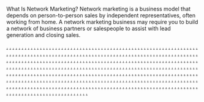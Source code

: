 What Is Network Marketing? Network marketing is a business model that depends on person-to-person sales by independent representatives, often working from home. A network marketing business may require you to build a network of business partners or salespeople to assist with lead generation and closing sales.

<a href="https://jusi1709.weebly.com">.</a>
<a href="https://jusi1710.weebly.com">.</a>
<a href="https://jusi1711.weebly.com">.</a>
<a href="https://jusi1712.weebly.com">.</a>
<a href="https://jusi1713.weebly.com">.</a>
<a href="https://jusi1714.weebly.com">.</a>
<a href="https://jusi1715.weebly.com">.</a>
<a href="https://jisi161.weebly.com">.</a>
<a href="https://jusi1717.weebly.com">.</a>
<a href="https://jusi1718.weebly.com">.</a>
<a href="https://jusi1719.weebly.com">.</a>
<a href="https://jisi162.weebly.com">.</a>
<a href="https://jusi1721.weebly.com">.</a>
<a href="https://jusi1722.weebly.com">.</a>
<a href="https://jusi1723.weebly.com">.</a>
<a href="https://jusi1724.weebly.com">.</a>
<a href="https://jusi1725.weebly.com">.</a>
<a href="https://jusi1726.weebly.com">.</a>
<a href="https://jusi1727.weebly.com">.</a>
<a href="https://jusi1728.weebly.com">.</a>
<a href="https://jusi1729.weebly.com">.</a>
<a href="https://jisi163.weebly.com">.</a>
<a href="https://jusi1731.weebly.com">.</a>
<a href="https://jusi1732.weebly.com">.</a>
<a href="https://jusi1733.weebly.com">.</a>
<a href="https://jusi1734.weebly.com">.</a>
<a href="https://jusi1735.weebly.com">.</a>
<a href="https://jusi1736.weebly.com">.</a>
<a href="https://jusi1737.weebly.com">.</a>
<a href="https://jusi1738.weebly.com">.</a>
<a href="https://jusi1739.weebly.com">.</a>
<a href="https://jisi164.weebly.com">.</a>
<a href="https://jusi1741.weebly.com">.</a>
<a href="https://jusi1742.weebly.com">.</a>
<a href="https://jusi1743.weebly.com">.</a>
<a href="https://jusi1744.weebly.com">.</a>
<a href="https://jusi1745.weebly.com">.</a>
<a href="https://jusi1746.weebly.com">.</a>
<a href="https://jusi1747.weebly.com">.</a>
<a href="https://jusi1748.weebly.com">.</a>
<a href="https://jusi1749.weebly.com">.</a>
<a href="https://jisi165.weebly.com">.</a>
<a href="https://jusi1751.weebly.com">.</a>
<a href="https://jusi1752.weebly.com">.</a>
<a href="https://jusi1753.weebly.com">.</a>
<a href="https://jusi1754.weebly.com">.</a>
<a href="https://jusi1755.weebly.com">.</a>
<a href="https://jusi1756.weebly.com">.</a>
<a href="https://jusi1757.weebly.com">.</a>
<a href="https://jusi1758.weebly.com">.</a>
<a href="https://jusi1759.weebly.com">.</a>
<a href="https://jisi166.weebly.com">.</a>
<a href="https://jusi1761.weebly.com">.</a>
<a href="https://jusi1762.weebly.com">.</a>
<a href="https://jusi1763.weebly.com">.</a>
<a href="https://jusi1764.weebly.com">.</a>
<a href="https://jusi1765.weebly.com">.</a>
<a href="https://jusi1766.weebly.com">.</a>
<a href="https://jusi1767.weebly.com">.</a>
<a href="https://jusi1768.weebly.com">.</a>
<a href="https://jusi1769.weebly.com">.</a>
<a href="https://dogamepoker.weebly.com">.</a>
<a href="https://jusi1771.weebly.com">.</a>
<a href="https://jusi1772.weebly.com">.</a>
<a href="https://jusi1773.weebly.com">.</a>
<a href="https://jusi1774.weebly.com">.</a>
<a href="https://jusi1775.weebly.com">.</a>
<a href="https://jisi167.weebly.com">.</a>
<a href="https://jusi1777.weebly.com">.</a>
<a href="https://jusi1778.weebly.com">.</a>
<a href="https://jusi1779.weebly.com">.</a>
<a href="https://jisi168.weebly.com">.</a>
<a href="https://jusi1781.weebly.com">.</a>
<a href="https://jusi1782.weebly.com">.</a>
<a href="https://jusi1783.weebly.com">.</a>
<a href="https://jusi1784.weebly.com">.</a>
<a href="https://jusi1785.weebly.com">.</a>
<a href="https://jusi1786.weebly.com">.</a>
<a href="https://jusi1787.weebly.com">.</a>
<a href="https://jusi1788.weebly.com">.</a>
<a href="https://jusi1789.weebly.com">.</a>
<a href="https://jisi169.weebly.com">.</a>
<a href="https://jusi1791.weebly.com">.</a>
<a href="https://jusi1792.weebly.com">.</a>
<a href="https://jusi1793.weebly.com">.</a>
<a href="https://jusi1794.weebly.com">.</a>
<a href="https://jusi1795.weebly.com">.</a>
<a href="https://jusi1796.weebly.com">.</a>
<a href="https://jusi1797.weebly.com">.</a>
<a href="https://jusi1798.weebly.com">.</a>
<a href="https://jusi1799.weebly.com">.</a>
<a href="https://jusi1800.weebly.com">.</a>
<a href="https://jusi1801.weebly.com">.</a>
<a href="https://jusi1802.weebly.com">.</a>
<a href="https://jusi1803.weebly.com">.</a>
<a href="https://jusi1804.weebly.com">.</a>
<a href="https://jusi1805.weebly.com">.</a>
<a href="https://jisi170.weebly.com">.</a>
<a href="https://jusi1807.weebly.com">.</a>
<a href="https://jusi1808.weebly.com">.</a>
<a href="https://jusi1809.weebly.com">.</a>
<a href="https://jisi171.weebly.com">.</a>
<a href="https://jusi1811.weebly.com">.</a>
<a href="https://jusi1812.weebly.com">.</a>
<a href="https://jusi1813.weebly.com">.</a>
<a href="https://jusi1814.weebly.com">.</a>
<a href="https://jusi1815.weebly.com">.</a>
<a href="https://jusi1816.weebly.com">.</a>
<a href="https://jusi1817.weebly.com">.</a>
<a href="https://jusi1818.weebly.com">.</a>
<a href="https://jusi1819.weebly.com">.</a>
<a href="https://jisi172.weebly.com">.</a>
<a href="https://jusi1821.weebly.com">.</a>
<a href="https://jusi1822.weebly.com">.</a>
<a href="https://jusi1823.weebly.com">.</a>
<a href="https://jusi1824.weebly.com">.</a>
<a href="https://jusi1825.weebly.com">.</a>
<a href="https://jusi1826.weebly.com">.</a>
<a href="https://jusi1827.weebly.com">.</a>
<a href="https://jusi1828.weebly.com">.</a>
<a href="https://jusi1829.weebly.com">.</a>
<a href="https://jusi1830.weebly.com">.</a>
<a href="https://jusi1831.weebly.com">.</a>
<a href="https://jusi1832.weebly.com">.</a>
<a href="https://jusi1833.weebly.com">.</a>
<a href="https://jusi1834.weebly.com">.</a>
<a href="https://jusi1835.weebly.com">.</a>
<a href="https://jisi173.weebly.com">.</a>
<a href="https://jusi1837.weebly.com">.</a>
<a href="https://jusi1838.weebly.com">.</a>
<a href="https://jusi1839.weebly.com">.</a>
<a href="https://jisi174.weebly.com">.</a>
<a href="https://jusi1841.weebly.com">.</a>
<a href="https://jusi1842.weebly.com">.</a>
<a href="https://jusi1843.weebly.com">.</a>
<a href="https://jusi1844.weebly.com">.</a>
<a href="https://jusi1845.weebly.com">.</a>
<a href="https://jusi1846.weebly.com">.</a>
<a href="https://jusi1847.weebly.com">.</a>
<a href="https://jusi1848.weebly.com">.</a>
<a href="https://jusi1849.weebly.com">.</a>
<a href="https://jisi175.weebly.com">.</a>
<a href="https://jusi1851.weebly.com">.</a>
<a href="https://jusi1852.weebly.com">.</a>
<a href="https://jusi1853.weebly.com">.</a>
<a href="https://jusi1854.weebly.com">.</a>
<a href="https://jusi1855.weebly.com">.</a>
<a href="https://jusi1856.weebly.com">.</a>
<a href="https://jusi1857.weebly.com">.</a>
<a href="https://jusi1858.weebly.com">.</a>
<a href="https://jusi1859.weebly.com">.</a>
<a href="https://jisi176.weebly.com">.</a>
<a href="https://jusi1861.weebly.com">.</a>
<a href="https://jusi1862.weebly.com">.</a>
<a href="https://jusi1863.weebly.com">.</a>
<a href="https://jusi1864.weebly.com">.</a>
<a href="https://jusi1865.weebly.com">.</a>
<a href="https://jusi1866.weebly.com">.</a>
<a href="https://jusi1867.weebly.com">.</a>
<a href="https://jusi1868.weebly.com">.</a>
<a href="https://jusi1869.weebly.com">.</a>
<a href="https://jisi177.weebly.com">.</a>
<a href="https://jusi1871.weebly.com">.</a>
<a href="https://jusi1872.weebly.com">.</a>
<a href="https://jusi1873.weebly.com">.</a>
<a href="https://jusi1874.weebly.com">.</a>
<a href="https://jusi1875.weebly.com">.</a>
<a href="https://jusi1876.weebly.com">.</a>
<a href="https://jusi1877.weebly.com">.</a>
<a href="https://jusi1878.weebly.com">.</a>
<a href="https://jusi1879.weebly.com">.</a>
<a href="https://jisi178.weebly.com">.</a>
<a href="https://jusi1881.weebly.com">.</a>
<a href="https://jusi1882.weebly.com">.</a>
<a href="https://jusi1883.weebly.com">.</a>
<a href="https://jusi1884.weebly.com">.</a>
<a href="https://jusi1885.weebly.com">.</a>
<a href="https://jusi1886.weebly.com">.</a>
<a href="https://jusi1887.weebly.com">.</a>
<a href="https://jusi1888.weebly.com">.</a>
<a href="https://jusi1889.weebly.com">.</a>
<a href="https://jisi179.weebly.com">.</a>
<a href="https://jusi1891.weebly.com">.</a>
<a href="https://jusi1892.weebly.com">.</a>
<a href="https://jusi1893.weebly.com">.</a>
<a href="https://jusi1894.weebly.com">.</a>
<a href="https://jusi1895.weebly.com">.</a>
<a href="https://jusi1896.weebly.com">.</a>
<a href="https://jusi1897.weebly.com">.</a>
<a href="https://jusi1898.weebly.com">.</a>
<a href="https://jusi1899.weebly.com">.</a>
<a href="https://jisi180.weebly.com">.</a>
<a href="https://jusi1901.weebly.com">.</a>
<a href="https://jusi1902.weebly.com">.</a>
<a href="https://jusi1903.weebly.com">.</a>
<a href="https://jusi1904.weebly.com">.</a>
<a href="https://jusi1905.weebly.com">.</a>
<a href="https://jusi1906.weebly.com">.</a>
<a href="https://jusi1907.weebly.com">.</a>
<a href="https://jusi1908.weebly.com">.</a>
<a href="https://jusi1909.weebly.com">.</a>
<a href="https://jisi181.weebly.com">.</a>
<a href="https://jusi1911.weebly.com">.</a>
<a href="https://jusi1912.weebly.com">.</a>
<a href="https://jusi1913.weebly.com">.</a>
<a href="https://jusi1914.weebly.com">.</a>
<a href="https://jusi1915.weebly.com">.</a>
<a href="https://jusi1916.weebly.com">.</a>
<a href="https://jusi1917.weebly.com">.</a>
<a href="https://jusi1918.weebly.com">.</a>
<a href="https://jusi1919.weebly.com">.</a>
<a href="https://jisi182.weebly.com">.</a>
<a href="https://jusi1921.weebly.com">.</a>
<a href="https://jusi1922.weebly.com">.</a>
<a href="https://jusi1923.weebly.com">.</a>
<a href="https://jusi1924.weebly.com">.</a>
<a href="https://jusi1925.weebly.com">.</a>
<a href="https://jusi1926.weebly.com">.</a>
<a href="https://jusi1927.weebly.com">.</a>
<a href="https://jusi1928.weebly.com">.</a>
<a href="https://jusi1929.weebly.com">.</a>
<a href="https://jisi183.weebly.com">.</a>
<a href="https://jusi1931.weebly.com">.</a>
<a href="https://jusi1932.weebly.com">.</a>
<a href="https://jusi1933.weebly.com">.</a>
<a href="https://jusi1934.weebly.com">.</a>
<a href="https://jusi1935.weebly.com">.</a>
<a href="https://jusi1936.weebly.com">.</a>
<a href="https://jusi1937.weebly.com">.</a>
<a href="https://jusi1938.weebly.com">.</a>
<a href="https://jusi1939.weebly.com">.</a>
<a href="https://jisi184.weebly.com">.</a>
<a href="https://jusi1941.weebly.com">.</a>
<a href="https://jusi1942.weebly.com">.</a>
<a href="https://jusi1943.weebly.com">.</a>
<a href="https://jusi1944.weebly.com">.</a>
<a href="https://jusi1945.weebly.com">.</a>
<a href="https://jusi1946.weebly.com">.</a>
<a href="https://jusi1947.weebly.com">.</a>
<a href="https://jusi1948.weebly.com">.</a>
<a href="https://jusi1949.weebly.com">.</a>
<a href="https://jisi185.weebly.com">.</a>
<a href="https://jusi1951.weebly.com">.</a>
<a href="https://jusi1952.weebly.com">.</a>
<a href="https://jusi1953.weebly.com">.</a>
<a href="https://jusi1954.weebly.com">.</a>
<a href="https://jusi1955.weebly.com">.</a>
<a href="https://jusi1956.weebly.com">.</a>
<a href="https://jusi1957.weebly.com">.</a>
<a href="https://jusi1958.weebly.com">.</a>
<a href="https://jusi1959.weebly.com">.</a>
<a href="https://jisi186.weebly.com">.</a>
<a href="https://jusi1961.weebly.com">.</a>
<a href="https://jusi1962.weebly.com">.</a>
<a href="https://jusi1963.weebly.com">.</a>
<a href="https://jusi1964.weebly.com">.</a>
<a href="https://jusi1965.weebly.com">.</a>
<a href="https://jusi1966.weebly.com">.</a>
<a href="https://jusi1967.weebly.com">.</a>
<a href="https://jusi1968.weebly.com">.</a>
<a href="https://jusi1969.weebly.com">.</a>
<a href="https://jisi187.weebly.com">.</a>
<a href="https://jusi1971.weebly.com">.</a>
<a href="https://jusi1972.weebly.com">.</a>
<a href="https://jusi1973.weebly.com">.</a>
<a href="https://jusi1974.weebly.com">.</a>
<a href="https://jusi1975.weebly.com">.</a>
<a href="https://jusi1976.weebly.com">.</a>
<a href="https://jusi1977.weebly.com">.</a>
<a href="https://jusi1978.weebly.com">.</a>
<a href="https://jusi1979.weebly.com">.</a>
<a href="https://jisi188.weebly.com">.</a>
<a href="https://jusi1981.weebly.com">.</a>
<a href="https://jusi1982.weebly.com">.</a>
<a href="https://jusi1983.weebly.com">.</a>
<a href="https://jusi1984.weebly.com">.</a>
<a href="https://jusi1985.weebly.com">.</a>
<a href="https://jusi1986.weebly.com">.</a>
<a href="https://jusi1987.weebly.com">.</a>
<a href="https://jusi1988.weebly.com">.</a>
<a href="https://jusi1989.weebly.com">.</a>
<a href="https://jisi189.weebly.com">.</a>
<a href="https://jusi1991.weebly.com">.</a>
<a href="https://jusi1992.weebly.com">.</a>
<a href="https://jusi1993.weebly.com">.</a>
<a href="https://jusi1994.weebly.com">.</a>
<a href="https://jusi1995.weebly.com">.</a>
<a href="https://jusi1996.weebly.com">.</a>
<a href="https://jusi1997.weebly.com">.</a>
<a href="https://jusi1998.weebly.com">.</a>
<a href="https://jusi1999.weebly.com">.</a>
<a href="https://jiusi10.weebly.com">.</a>
<a href="https://jusi2001.weebly.com">.</a>
<a href="https://jusi2002.weebly.com">.</a>
<a href="https://jusi2003.weebly.com">.</a>
<a href="https://jusi2004.weebly.com">.</a>
<a href="https://jusi2005.weebly.com">.</a>
<a href="https://jusi2006.weebly.com">.</a>
<a href="https://jusi2007.weebly.com">.</a>
<a href="https://jusi2008.weebly.com">.</a>
<a href="https://jusi2009.weebly.com">.</a>
<a href="https://jiusi11.weebly.com">.</a>
<a href="https://jusi2011.weebly.com">.</a>
<a href="https://jusi2012.weebly.com">.</a>
<a href="https://jusi2013.weebly.com">.</a>
<a href="https://jusi2014.weebly.com">.</a>
<a href="https://jusi2015.weebly.com">.</a>
<a href="https://jusi2016.weebly.com">.</a>
<a href="https://jusi2017.weebly.com">.</a>
<a href="https://jusi2018.weebly.com">.</a>
<a href="https://jusi2019.weebly.com">.</a>
<a href="https://jiusi12.weebly.com">.</a>
<a href="https://jusi2021.weebly.com">.</a>
<a href="https://jusi2022.weebly.com">.</a>
<a href="https://jusi2023.weebly.com">.</a>
<a href="https://jusi2024.weebly.com">.</a>
<a href="https://jusi2025.weebly.com">.</a>
<a href="https://jusi2026.weebly.com">.</a>
<a href="https://jusi2027.weebly.com">.</a>
<a href="https://jusi2028.weebly.com">.</a>
<a href="https://jusi2029.weebly.com">.</a>
<a href="https://jiusi13.weebly.com">.</a>
<a href="https://jusi2031.weebly.com">.</a>
<a href="https://jusi2032.weebly.com">.</a>
<a href="https://jusi2033.weebly.com">.</a>
<a href="https://jusi2034.weebly.com">.</a>
<a href="https://jusi2035.weebly.com">.</a>
<a href="https://jusi2036.weebly.com">.</a>
<a href="https://jusi2037.weebly.com">.</a>
<a href="https://jusi2038.weebly.com">.</a>
<a href="https://jusi2039.weebly.com">.</a>
<a href="https://jiusi14.weebly.com">.</a>
<a href="https://jusi2041.weebly.com">.</a>
<a href="https://jusi2042.weebly.com">.</a>
<a href="https://jusi2043.weebly.com">.</a>
<a href="https://jusi2044.weebly.com">.</a>
<a href="https://jusi2045.weebly.com">.</a>
<a href="https://jusi2046.weebly.com">.</a>
<a href="https://jusi2047.weebly.com">.</a>
<a href="https://jusi2048.weebly.com">.</a>
<a href="https://jusi2049.weebly.com">.</a>
<a href="https://jiusi15.weebly.com">.</a>
<a href="https://jusi2051.weebly.com">.</a>
<a href="https://jusi2052.weebly.com">.</a>
<a href="https://jusi2053.weebly.com">.</a>
<a href="https://jusi2054.weebly.com">.</a>
<a href="https://jusi2055.weebly.com">.</a>
<a href="https://jusi2056.weebly.com">.</a>
<a href="https://jusi2057.weebly.com">.</a>
<a href="https://jusi2058.weebly.com">.</a>
<a href="https://jusi2059.weebly.com">.</a>
<a href="https://jisi195.weebly.com">.</a>
<a href="https://jusi2061.weebly.com">.</a>
<a href="https://jusi2062.weebly.com">.</a>
<a href="https://jusi2063.weebly.com">.</a>
<a href="https://jusi2064.weebly.com">.</a>
<a href="https://jusi2065.weebly.com">.</a>
<a href="https://jusi2066.weebly.com">.</a>
<a href="https://jusi2067.weebly.com">.</a>
<a href="https://jusi2068.weebly.com">.</a>
<a href="https://jusi2069.weebly.com">.</a>
<a href="https://jisi197.weebly.com">.</a>
<a href="https://jusi2071.weebly.com">.</a>
<a href="https://jusi2072.weebly.com">.</a>
<a href="https://jusi2073.weebly.com">.</a>
<a href="https://jusi2074.weebly.com">.</a>
<a href="https://jusi2075.weebly.com">.</a>
<a href="https://jusi2076.weebly.com">.</a>
<a href="https://jusi2077.weebly.com">.</a>
<a href="https://jusi2078.weebly.com">.</a>
<a href="https://jisi196.weebly.com">.</a>
<a href="https://jisi198.weebly.com">.</a>
<a href="https://jusi2081.weebly.com">.</a>
<a href="https://jusi2082.weebly.com">.</a>
<a href="https://jusi2083.weebly.com">.</a>
<a href="https://jusi2084.weebly.com">.</a>
<a href="https://jusi2085.weebly.com">.</a>
<a href="https://jusi2086.weebly.com">.</a>
<a href="https://jusi2087.weebly.com">.</a>
<a href="https://jusi2088.weebly.com">.</a>
<a href="https://jusi2089.weebly.com">.</a>
<a href="https://jisi199.weebly.com">.</a>
<a href="https://jusi2091.weebly.com">.</a>
<a href="https://jusi2092.weebly.com">.</a>
<a href="https://jusi2093.weebly.com">.</a>
<a href="https://jusi2094.weebly.com">.</a>
<a href="https://jusi2095.weebly.com">.</a>
<a href="https://jusi2096.weebly.com">.</a>
<a href="https://jusi2097.weebly.com">.</a>
<a href="https://jusi2098.weebly.com">.</a>
<a href="https://jusi2099.weebly.com">.</a>
<a href="https://jisi200.weebly.com">.</a>
<a href="https://jusi2101.weebly.com">.</a>
<a href="https://jusi2102.weebly.com">.</a>
<a href="https://jusi2103.weebly.com">.</a>
<a href="https://jusi2104.weebly.com">.</a>
<a href="https://jusi2105.weebly.com">.</a>
<a href="https://jusi2106.weebly.com">.</a>
<a href="https://jusi2107.weebly.com">.</a>
<a href="https://jusi2108.weebly.com">.</a>
<a href="https://jusi2109.weebly.com">.</a>
<a href="https://jisi201.weebly.com">.</a>
<a href="https://jusi2111.weebly.com">.</a>
<a href="https://jusi2112.weebly.com">.</a>
<a href="https://jusi2113.weebly.com">.</a>
<a href="https://jusi2114.weebly.com">.</a>
<a href="https://jusi2115.weebly.com">.</a>
<a href="https://jusi2116.weebly.com">.</a>
<a href="https://jusi2117.weebly.com">.</a>
<a href="https://jusi2118.weebly.com">.</a>
<a href="https://jusi2119.weebly.com">.</a>
<a href="https://jisi202.weebly.com">.</a>
<a href="https://jusi2121.weebly.com">.</a>
<a href="https://jusi2122.weebly.com">.</a>
<a href="https://jusi2123.weebly.com">.</a>
<a href="https://jusi2124.weebly.com">.</a>
<a href="https://jusi2125.weebly.com">.</a>
<a href="https://jusi2126.weebly.com">.</a>
<a href="https://jusi2127.weebly.com">.</a>
<a href="https://jusi2128.weebly.com">.</a>
<a href="https://jusi2129.weebly.com">.</a>
<a href="https://jisi204.weebly.com">.</a>
<a href="https://jusi2131.weebly.com">.</a>
<a href="https://jusi2132.weebly.com">.</a>
<a href="https://jusi2133.weebly.com">.</a>
<a href="https://jusi2134.weebly.com">.</a>
<a href="https://jusi2135.weebly.com">.</a>
<a href="https://jusi2136.weebly.com">.</a>
<a href="https://jusi2137.weebly.com">.</a>
<a href="https://jusi2138.weebly.com">.</a>
<a href="https://jusi2139.weebly.com">.</a>
<a href="https://jisi205.weebly.com">.</a>
<a href="https://jusi2141.weebly.com">.</a>
<a href="https://jusi2142.weebly.com">.</a>
<a href="https://jusi2143.weebly.com">.</a>
<a href="https://jusi2144.weebly.com">.</a>
<a href="https://jusi2145.weebly.com">.</a>
<a href="https://jusi2146.weebly.com">.</a>
<a href="https://jusi2147.weebly.com">.</a>
<a href="https://jusi2148.weebly.com">.</a>
<a href="https://jusi2149.weebly.com">.</a>
<a href="https://jisi206.weebly.com">.</a>
<a href="https://jusi2151.weebly.com">.</a>
<a href="https://jusi2152.weebly.com">.</a>
<a href="https://jusi2153.weebly.com">.</a>
<a href="https://jusi2154.weebly.com">.</a>
<a href="https://jusi2155.weebly.com">.</a>
<a href="https://jusi2156.weebly.com">.</a>
<a href="https://jusi2157.weebly.com">.</a>
<a href="https://jusi2158.weebly.com">.</a>
<a href="https://jusi2159.weebly.com">.</a>
<a href="https://jisi207.weebly.com">.</a>
<a href="https://jusi2161.weebly.com">.</a>
<a href="https://jusi2162.weebly.com">.</a>
<a href="https://jusi2163.weebly.com">.</a>
<a href="https://jusi2164.weebly.com">.</a>
<a href="https://jusi2165.weebly.com">.</a>
<a href="https://jusi2166.weebly.com">.</a>
<a href="https://jusi2167.weebly.com">.</a>
<a href="https://jusi2168.weebly.com">.</a>
<a href="https://jusi2169.weebly.com">.</a>
<a href="https://jisi209.weebly.com">.</a>
<a href="https://jusi2171.weebly.com">.</a>
<a href="https://jusi2172.weebly.com">.</a>
<a href="https://jusi2173.weebly.com">.</a>
<a href="https://jusi2174.weebly.com">.</a>
<a href="https://jusi2175.weebly.com">.</a>
<a href="https://jusi2176.weebly.com">.</a>
